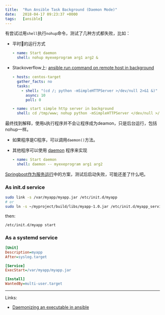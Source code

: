 ```yaml
---
title:  "Run Ansible Task Background (Daemon Mode)"
date:   2018-04-17 09:23:37 +0000
tags:   [ansible]
---
```


有尝试过用`shell`执行`nohup`命令，测试了几种方式都失败，比如：
- 平时的运行方式
  ```yml
  - name: Start daemon
    shell: nohup myexeprogram arg1 arg2 &
  ```
- Stackoverflow上: [ansible run command on remote host in background](https://stackoverflow.com/questions/39347379/ansible-run-command-on-remote-host-in-background)
  ```yml
  - hosts: centos-target
    gather_facts: no
    tasks:
      - shell: "(cd /; python -mSimpleHTTPServer >/dev/null 2>&1 &)"
        async: 10
        poll: 0
  ```
  ```yml
  - name: start simple http server in background
    shell: cd /tmp/www; nohup python -mSimpleHTTPServer </dev/null >/dev/null 2>&1 &
  ```

最终找到解释，使用`&`执行程序并不会让程序成为deamon，只是后台运行，包括nohup一样。

- 如果程序是C程序，可以调用`daemon()`方法。
- 其他程序可以使用 [daemon](http://libslack.org/daemon/manpages/daemon.1.html) 程序来实现

  ```yml
  - name: Start daemon
    shell: daemon -- myexeprogram arg1 arg2
  ```

[Springboot作为服务运行](https://docs.spring.io/spring-boot/docs/current-SNAPSHOT/reference/html/deployment-install.html#deployment-service)中的方案，测试后启动失败，可能还差了什么吧。

### As init.d service

```sh
sudo link -s /var/myapp/myapp.jar /etc/init.d/myapp
# or
sudo ln -s ~/myproject/build/libs/myapp-1.0.jar /etc/init.d/myapp_servicename
```
then: 
```sh
/etc/init.d/myapp start
```

### As a systemd service

```ini
[Unit]
Description=myapp
After=syslog.target

[Service]
ExecStart=/var/myapp/myapp.jar

[Install]
WantedBy=multi-user.target
```

---
Links: 
- [Daemonizing an executable in ansible](https://stackoverflow.com/questions/29806673/daemonizing-an-executable-in-ansible)
